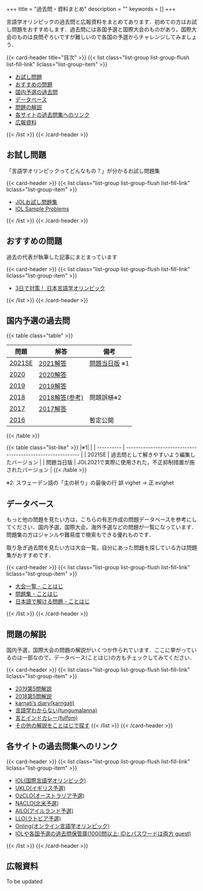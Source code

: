 +++
title = "過去問・資料まとめ"
description = ""
keywords = []
+++

言語学オリンピックの過去問と広報資料をまとめてあります．初めての方はお試し問題をおすすめします．過去問には各国予選と国際大会のものがあり，国際大会のものは良問ぞろいですが難しいので各国の予選からチャレンジしてみましょう．

{{< card-header title="目次" >}}
{{< list class="list-group list-group-flush list-fill-link" liclass="list-group-item" >}}

- [お試し問題](#お試し問題)
- [おすすめの問題](#おすすめの問題)
- [国内予選の過去問](#国内予選の過去問)
- [データベース](#データベース)
- [問題の解説](#問題の解説)
- [各サイトの過去問集へのリンク](#各サイトの過去問集へのリンク)
- [広報資料](#広報資料)

{{< /list >}}
{{< /card-header >}}

## お試し問題

「言語学オリンピックってどんなもの？」が分かるお試し問題集

{{< card-header >}}
{{< list class="list-group list-group-flush list-fill-link" liclass="list-group-item" >}}

- [JOLお試し問題集](/sample-problems/)
- [IOL Sample Problems](https://ioling.org/booklets/samples.en.pdf)

{{< /list >}}
{{< /card-header >}}

## おすすめの問題

過去の代表が執筆した記事にまとまっています

{{< card-header >}}
{{< list class="list-group list-group-flush list-fill-link" liclass="list-group-item" >}}

- [3日で対策！ 日本言語学オリンピック](http://zohe.hatenablog.com/entry/2019/03/21/191555)

{{< /list >}}
{{< /card-header >}}

## 国内予選の過去問

{{< table class="table" >}}

| 問題                                                                                         | 解答                                                                                           | 備考                                                                                             |
| -------------------------------------------------------------------------------------------- | ---------------------------------------------------------------------------------------------- | ------------------------------------------------------------------------------------------------ |
| [2021SE](/pdf/jol2021-se.pdf) | [2021解答](/pdf/jol2021-sol.pdf) | [問題当日版](/pdf/jol2021.pdf) ※1 |
| [2020](/pdf/jol2020.pdf)                   | [2020解答](/pdf/jol2020-sol.pdf)                 |                                                                                                  |
| [2019](/pdf/jol2019.pdf)                   | [2019解答](/pdf/jol2019-sol.pdf)                 |                                                                                                  |
| [2018](/pdf/jol2018.pdf)                   | [2018解答(参考)](http://zohe.hatenablog.com/entry/2019/03/04/145808)                           | 問題誤植※2                                                                                       |
| [2017](/pdf/jol2017.pdf)                   | [2017解答](/pdf/jol2017-sol.pdf)                 |                                                                                                  |
| [2016](https://twitter.com/fulfom/status/1097706793885589504)                                |                                                                                                | 暫定公開                                                                                         |

{{< /table >}}

{{< table class="list-like" >}}
|※1|                                                             |
| ---------- | ----------------------------------------------------------- |
| 2021SE     | 過去問として解きやすいよう編集したバージョン                |
| 問題当日版 | JOL2021で実際に使用された，不正抑制措置が施されたバージョン |
{{< /table >}}

※2: スウェーデン語の「主の祈り」の最後の行 誤 vighet -> 正 evighet

## データベース

もっと他の問題を見たい方は，こちらの有志作成の問題データベースを参考にしてください．国内予選，国際大会，海外予選などの問題が一覧になっています．問題集の方はジャンルや難易度で検索もできる優れものです．

取り急ぎ過去問を見たい方は大会一覧，自分にあった問題を探している方は問題集がおすすめです．

{{< card-header >}}
{{< list class="list-group list-group-flush list-fill-link" liclass="list-group-item" >}}

- [大会一覧 - ことはじ](https://kotohazi.netlify.app/problems/contests)
- [問題集 - ことはじ](https://kotohazi.netlify.app/problems/)
- [日本語で解ける問題 - ことはじ](https://kotohazi.netlify.app/problems/?v=1&t=SU9MMjAoMVs1LTldfFteMDFdXGQpfEpPTHxBUExPfOaXpeacrOiqnuiosw&s=5pel5pys6Kqe44Gn6Kej44GR44KL5ZWP6aGM)

{{< /list >}}
{{< /card-header >}}

## 問題の解説

国内予選，国際大会の問題の解説がいくつか作られています．ここに挙がっているのは一部なので，データベース(ことはじ)の方もチェックしてみてください．

{{< card-header >}}
{{< list class="list-group list-group-flush list-fill-link" liclass="list-group-item" >}}

- [2019第5問解説](https://fulfom.hatenablog.com/entry/2019/12/21/145615)  
- [2018第5問解説](https://karngati.hatenablog.com/entry/JOL2018_5)
- [karŋati’s diary(karngati)](https://karngati.hatenablog.com/entry/JOL2018_5)
- [言語学わからない(tungumalanna)](https://tungumalanna.hatenablog.com/archive/category/IOL%E9%9D%9E%E5%85%AC%E5%BC%8F%E8%A7%A3%E8%AA%AC)
- [言とインドカレー(fulfom)](https://fulfom.hatenablog.com/archive/category/%E8%A8%80%E3%82%AA%E3%83%AA%E8%A7%A3%E8%AA%AC)
- [その他の解説をことはじで探す](https://kotohazi.netlify.app/problems/?s=6Kej6Kqs44Gu44GC44KL5ZWP6aGM&v=1&c=0B1)
{{< /list >}}
{{< /card-header >}}

## 各サイトの過去問集へのリンク

{{< card-header >}}
{{< list class="list-group list-group-flush list-fill-link" liclass="list-group-item" >}}

- [IOL(国際言語学オリンピック)](http://www.ioling.org/problems/)
- [UKLO(イギリス予選)](https://www.uklo.org/past-problems#problems)
- [OzCLO(オーストラリア予選)](https://ozclo.org.au/past-problems/)
- [NACLO(北米予選)](https://nacloweb.org/practice.php#previous_problems)
- [AILO(アイルランド予選)](https://ailo.adaptcentre.ie/sample-puzzles/)
- [LLO(ラトビア予選)](http://loling.lv/en/past.html)
- [Onling(オンライン言語学オリンピック)](https://onling.org/)
- [IOLや各国予選の過去問保管庫(1000問以上; IDとパスワードは両方 guest)](http://tangra.cs.yale.edu/naclobase/)

{{< /list >}}
{{< /card-header >}}

<!--## 問題の内容

過去に出題された問題が [国際大会のサイト](http://www.ioling.org/) に掲載されています．初めて問題に触れるという方はまず同サイトの [Sample Problems](http://www.ioling.org/problems/samples/) または [イギリス国内大会(UKLO)のサイト](http://www.uklo.org/) をご覧になってみてください．

問題は実際の言語研究で行われる分析に似ていて，未知の言語のデータからその言語の仕組みを解き明かすというものです．現在有志によって問題の解説や入門サイトを作る計画が進んでいます．詳しくは [有志サイト](http://ioling.jp/) をご覧ください．-->

## 広報資料

To be updated
